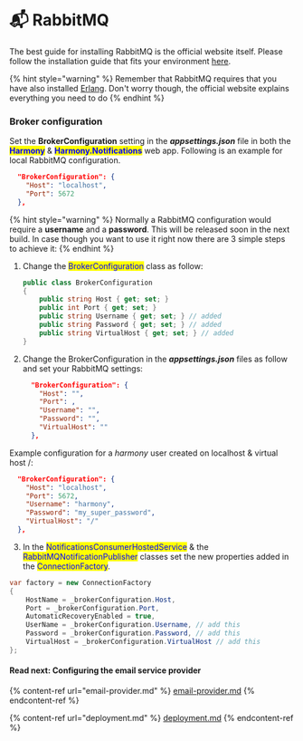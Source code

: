 # 📬 RabbitMQ

The best guide for installing RabbitMQ is the official website itself. Please follow the installation guide that fits your environment [here](https://www.rabbitmq.com/download.html).

{% hint style="warning" %}
Remember that RabbitMQ requires that you have also installed [Erlang](https://www.rabbitmq.com/which-erlang.html). Don't worry though, the official website explains everything you need to do
{% endhint %}

### Broker configuration

Set the **BrokerConfiguration** setting in the _**appsettings.json**_ file in both the <mark style="color:blue;">**Harmony**</mark> & <mark style="color:blue;">**Harmony.Notifications**</mark> web app. Following is an example for local RabbitMQ configuration.

```json
  "BrokerConfiguration": {
    "Host": "localhost",
    "Port": 5672
  },
```

{% hint style="warning" %}
Normally a RabbitMQ configuration would require a **username** and a **password**. This will be released soon in the next build. In case though you want to use it right now there are 3 simple steps to achieve it:
{% endhint %}

1.  Change the <mark style="color:blue;">BrokerConfiguration</mark> class as follow:

    ```csharp
    public class BrokerConfiguration
    {
        public string Host { get; set; }
        public int Port { get; set; }
        public string Username { get; set; } // added
        public string Password { get; set; } // added
        public string VirtualHost { get; set; } // added
    }
    ```
2.  Change the BrokerConfiguration in the _**appsettings.json**_ files as follow and set your RabbitMQ settings:

    ```json
      "BrokerConfiguration": {
        "Host": "",
        "Port": ,
        "Username": "",
        "Password": "",
        "VirtualHost": ""
      },
    ```

Example configuration for a _harmony_ user created on localhost & virtual host /:

```json
  "BrokerConfiguration": {
    "Host": "localhost",
    "Port": 5672,
    "Username": "harmony",
    "Password": "my_super_password",
    "VirtualHost": "/"
  },
```

3. In the <mark style="color:blue;">NotificationsConsumerHostedService</mark> & the <mark style="color:blue;">RabbitMQNotificationPublisher</mark> classes set the new properties added in the <mark style="color:blue;">ConnectionFactory</mark>.

```csharp
var factory = new ConnectionFactory
{
    HostName = _brokerConfiguration.Host,
    Port = _brokerConfiguration.Port,
    AutomaticRecoveryEnabled = true,
    UserName = _brokerConfiguration.Username, // add this
    Password = _brokerConfiguration.Password, // add this
    VirtualHost = _brokerConfiguration.VirtualHost // add this
};
```

#### Read next: Configuring the email service provider

{% content-ref url="email-provider.md" %}
[email-provider.md](email-provider.md)
{% endcontent-ref %}

{% content-ref url="deployment.md" %}
[deployment.md](deployment.md)
{% endcontent-ref %}
